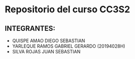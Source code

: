 # Repositorio del curso CC3S2

## INTEGRANTES:
- QUISPE AMAO DIEGO SEBASTIAN 
- YARLEQUE RAMOS GABRIEL GERARDO (20194028H)
- SILVA ROJAS JUAN SEBASTIAN
